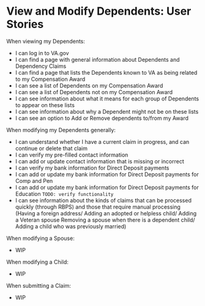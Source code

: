 # View and Modify Dependents: User Stories

When viewing my Dependents:

- I can log in to VA.gov
- I can find a page with general information about Dependents and Dependency Claims
- I can find a page that lists the Dependents known to VA as being related to my Compensation Award
- I can see a list of Dependents on my Compensation Award
- I can see a list of Dependents not on my Compensation Award
- I can see information about what it means for each group of Dependents to appear on these lists
- I can see information about why a Dependent might not be on these lists
- I can see an option to Add or Remove dependents to/from my Award

When modifying my Dependents generally:
- I can understand whether I have a current claim in progress, and can continue or delete that claim
- I can verify my pre-filled contact information
- I can add or update contact information that is missing or incorrect
- I can verify my bank information for Direct Deposit payments
- I can add or update my bank information for Direct Deposit payments for Comp and Pen
- I can add or update my bank information for Direct Deposit payments for Education `TODO: verify functionality`
- I can see information about the kinds of claims that can be processed quickly (through RBPS) and those that require manual processing (Having a foreign address/ Adding an adopted or helpless child/ Adding a Veteran spouse Removing a spouse when there is a dependent child/ Adding a child who was previously married)

When modifying a Spouse:
- WIP

When modifying a Child:
- WIP

When submitting a Claim:
- WIP
